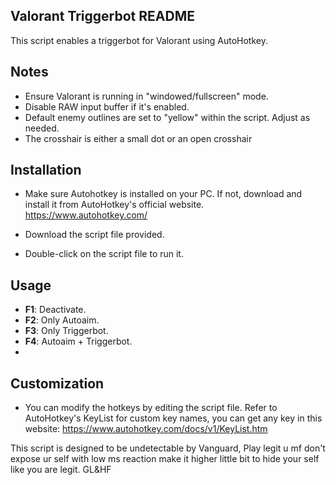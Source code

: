 ## Valorant Triggerbot README
This script enables a triggerbot for Valorant using AutoHotkey.

## Notes

- Ensure Valorant is running in "windowed/fullscreen" mode.
- Disable RAW input buffer if it's enabled.
- Default enemy outlines are set to "yellow" within the script. Adjust as needed.
- The crosshair is either a small dot or an open crosshair

## Installation
- Make sure Autohotkey is installed on your PC. If not, download and install it from AutoHotkey's official website.
https://www.autohotkey.com/

- Download the script file provided.

- Double-click on the script file to run it.

## Usage

- **F1**: Deactivate.
- **F2**: Only Autoaim.
- **F3**: Only Triggerbot.
- **F4**: Autoaim + Triggerbot.
- 
## Customization
- You can modify the hotkeys by editing the script file. Refer to AutoHotkey's KeyList for custom key names, you can get any key in this website:
https://www.autohotkey.com/docs/v1/KeyList.htm


This script is designed to be undetectable by Vanguard, Play legit u mf don't expose ur self with low ms reaction make it higher little bit to hide your self like you are legit. GL&HF
